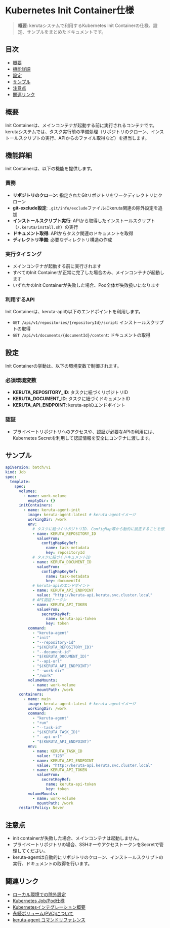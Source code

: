 # Kubernetes Init Container仕様

> **概要**: kerutaシステムで利用するKubernetes Init Containerの仕様、設定、サンプルをまとめたドキュメントです。

## 目次
- [概要](#概要)
- [機能詳細](#機能詳細)
- [設定](#設定)
- [サンプル](#サンプル)
- [注意点](#注意点)
- [関連リンク](#関連リンク)

## 概要
Init Containerは、メインコンテナが起動する前に実行されるコンテナです。kerutaシステムでは、タスク実行前の準備処理（リポジトリのクローン、インストールスクリプトの実行、APIからのファイル取得など）を担当します。

## 機能詳細
Init Containerは、以下の機能を提供します。

### 責務
- **リポジトリのクローン**: 指定されたGitリポジトリをワークディレクトリにクローン
- **git-exclude設定**: `.git/info/exclude`ファイルにkeruta関連の除外設定を追加
- **インストールスクリプト実行**: APIから取得したインストールスクリプト（`/.keruta/install.sh`）の実行
- **ドキュメント取得**: APIからタスク関連のドキュメントを取得
- **ディレクトリ準備**: 必要なディレクトリ構造の作成

### 実行タイミング
- メインコンテナが起動する前に実行されます
- すべてのInit Containerが正常に完了した場合のみ、メインコンテナが起動します
- いずれかのInit Containerが失敗した場合、Pod全体が失敗扱いになります

### 利用するAPI
Init Containerは、keruta-apiの以下のエンドポイントを利用します。
- `GET /api/v1/repositories/{repositoryId}/script`: インストールスクリプトの取得
- `GET /api/v1/documents/{documentId}/content`: ドキュメントの取得

## 設定
Init Containerの挙動は、以下の環境変数で制御されます。

### 必須環境変数
- **KERUTA_REPOSITORY_ID**: タスクに紐づくリポジトリID
- **KERUTA_DOCUMENT_ID**: タスクに紐づくドキュメントID
- **KERUTA_API_ENDPOINT**: keruta-apiのエンドポイント

### 認証
- プライベートリポジトリへのアクセスや、認証が必要なAPIの利用には、Kubernetes Secretを利用して認証情報を安全にコンテナに渡します。

## サンプル
```yaml
apiVersion: batch/v1
kind: Job
spec:
  template:
    spec:
      volumes:
        - name: work-volume
          emptyDir: {}
      initContainers:
        - name: keruta-agent-init
          image: keruta-agent:latest # keruta-agentイメージ
          workingDir: /work
          env:
            # タスクに紐づくリポジトリID. ConfigMap等から動的に設定することを想定
            - name: KERUTA_REPOSITORY_ID
              valueFrom:
                configMapKeyRef:
                  name: task-metadata
                  key: repositoryId
            # タスクに紐づくドキュメントID
            - name: KERUTA_DOCUMENT_ID
              valueFrom:
                configMapKeyRef:
                  name: task-metadata
                  key: documentId
            # keruta-apiのエンドポイント
            - name: KERUTA_API_ENDPOINT
              value: "http://keruta-api.keruta.svc.cluster.local"
            # API認証トークン
            - name: KERUTA_API_TOKEN
              valueFrom:
                secretKeyRef:
                  name: keruta-api-token
                  key: token
          command:
            - "keruta-agent"
            - "init"
            - "--repository-id"
            - "$(KERUTA_REPOSITORY_ID)"
            - "--document-id"
            - "$(KERUTA_DOCUMENT_ID)"
            - "--api-url"
            - "$(KERUTA_API_ENDPOINT)"
            - "--work-dir"
            - "/work"
          volumeMounts:
            - name: work-volume
              mountPath: /work
      containers:
        - name: main
          image: keruta-agent:latest # keruta-agentイメージ
          workingDir: /work
          command:
            - "keruta-agent"
            - "run"
            - "--task-id"
            - "$(KERUTA_TASK_ID)"
            - "--api-url"
            - "$(KERUTA_API_ENDPOINT)"
          env:
            - name: KERUTA_TASK_ID
              value: "123"
            - name: KERUTA_API_ENDPOINT
              value: "http://keruta-api.keruta.svc.cluster.local"
            - name: KERUTA_API_TOKEN
              valueFrom:
                secretKeyRef:
                  name: keruta-api-token
                  key: token
          volumeMounts:
            - name: work-volume
              mountPath: /work
      restartPolicy: Never
```

## 注意点
- init containerが失敗した場合、メインコンテナは起動しません。
- プライベートリポジトリの場合、SSHキーやアクセストークンをSecretで管理してください。
- keruta-agentは自動的にリポジトリのクローン、インストールスクリプトの実行、ドキュメントの取得を行います。

## 関連リンク
- [ローカル環境での除外設定](../git/gitExcludeSpec.md)
- [Kubernetes Job/Pod仕様](./kubernetesJobSpec.md)
- [Kubernetesインテグレーション概要](./kubernetesIntegration.md)
- [永続ボリューム(PVC)について](./kubernetesPVC.md)
- [keruta-agent コマンドリファレンス](../keruta-agent/commandReference.md) 
